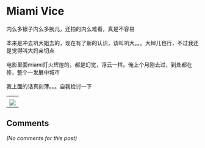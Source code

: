# Miami Vice

<div id="msgcns!B37A52AAF181A958!1027" class="bvMsg">内么多银子内么多腕儿，还拍的内么难看，真是不容易<br /><br />本来是冲去巩大姐去的，现在有了新的认识，该叫巩大。。。大婶儿也行，不过我还是觉得叫大妈亲切点<br /><br />电影里面miami灯火辉煌的，都是幻觉，浮云一样。俺上个月刚去过，到处都在修，整个一发展中城市<br /><br />我上面的话真刻薄。。。自我检讨一下<br /></div><table cellspacing="0" border="0"><tr><td></td></tr><tr><td valign="top"><a href="http://blufiles.storage.live.com/y1pO7doRXPpXX6qiC4jj6dFK2ZxuEHzmtvMlINw0UsTILCGJwreBQZ52IrQMKDIYMdyIB-ZCj1h6WU" target="_blank" rel="WLPP;url=http://blufiles.storage.live.com/y1pO7doRXPpXX6qiC4jj6dFK2ZxuEHzmtvMlINw0UsTILCGJwreBQZ52IrQMKDIYMdyIB-ZCj1h6WU;cnsid=cns&#033;B37A52AAF181A958&#033;1028"><img src="http://blufiles.storage.live.com/y1pO7doRXPpXX6qiC4jj6dFKzw0-nZ3dC63Sd3eLnFySxdsBEOqPJteFCnnR6hG8Ago1ANgd7oN588" border="0" /></a></td></tr></table>

## Comments

*(No comments for this post)*
